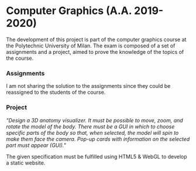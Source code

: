 # Computer Graphics (A.A. 2019-2020)

The development of this project is part of the computer graphics course at the Polytechnic University of Milan.
The exam is composed of a set of assignments and a project, aimed to prove the knowledge of the topics of the course.

### Assignments

I am not sharing the solution to the assignments since they could be reassigned to the students of the course.

### Project

_"Design a 3D anatomy visualizer. It must be possible to move, zoom, and rotate the model of the body. There must be a GUI in which to choose specific parts of the body so that, when selected, the model will spin to make them face the camera. Pop-up cards with information on the selected part must appear (GUI)."_

The given specification must be fulfilled using HTML5 & WebGL to develop a static website.
